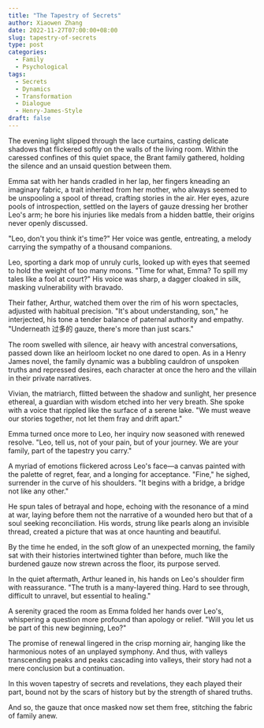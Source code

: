 ```yaml
---
title: "The Tapestry of Secrets"
author: Xiaowen Zhang
date: 2022-11-27T07:00:00+08:00
slug: tapestry-of-secrets
type: post
categories:
  - Family
  - Psychological
tags:
  - Secrets
  - Dynamics
  - Transformation
  - Dialogue
  - Henry-James-Style
draft: false
---
```


The evening light slipped through the lace curtains, casting delicate shadows that flickered softly on the walls of the living room. Within the caressed confines of this quiet space, the Brant family gathered, holding the silence and an unsaid question between them.

Emma sat with her hands cradled in her lap, her fingers kneading an imaginary fabric, a trait inherited from her mother, who always seemed to be unspooling a spool of thread, crafting stories in the air. Her eyes, azure pools of introspection, settled on the layers of gauze dressing her brother Leo's arm; he bore his injuries like medals from a hidden battle, their origins never openly discussed.

"Leo, don't you think it's time?" Her voice was gentle, entreating, a melody carrying the sympathy of a thousand companions.

Leo, sporting a dark mop of unruly curls, looked up with eyes that seemed to hold the weight of too many moons. "Time for what, Emma? To spill my tales like a fool at court?" His voice was sharp, a dagger cloaked in silk, masking vulnerability with bravado.

Their father, Arthur, watched them over the rim of his worn spectacles, adjusted with habitual precision. "It's about understanding, son," he interjected, his tone a tender balance of paternal authority and empathy. "Underneath 过多的 gauze, there's more than just scars."

The room swelled with silence, air heavy with ancestral conversations, passed down like an heirloom locket no one dared to open. As in a Henry James novel, the family dynamic was a bubbling cauldron of unspoken truths and repressed desires, each character at once the hero and the villain in their private narratives.

Vivian, the matriarch, flitted between the shadow and sunlight, her presence ethereal, a guardian with wisdom etched into her very breath. She spoke with a voice that rippled like the surface of a serene lake. "We must weave our stories together, not let them fray and drift apart."

Emma turned once more to Leo, her inquiry now seasoned with renewed resolve. "Leo, tell us, not of your pain, but of your journey. We are your family, part of the tapestry you carry."

A myriad of emotions flickered across Leo's face—a canvas painted with the palette of regret, fear, and a longing for acceptance. "Fine," he sighed, surrender in the curve of his shoulders. "It begins with a bridge, a bridge not like any other."

He spun tales of betrayal and hope, echoing with the resonance of a mind at war, laying before them not the narrative of a wounded hero but that of a soul seeking reconciliation. His words, strung like pearls along an invisible thread, created a picture that was at once haunting and beautiful.

By the time he ended, in the soft glow of an unexpected morning, the family sat with their histories intertwined tighter than before, much like the burdened gauze now strewn across the floor, its purpose served.

In the quiet aftermath, Arthur leaned in, his hands on Leo's shoulder firm with reassurance. "The truth is a many-layered thing. Hard to see through, difficult to unravel, but essential to healing."

A serenity graced the room as Emma folded her hands over Leo's, whispering a question more profound than apology or relief. "Will you let us be part of this new beginning, Leo?"

The promise of renewal lingered in the crisp morning air, hanging like the harmonious notes of an unplayed symphony. And thus, with valleys transcending peaks and peaks cascading into valleys, their story had not a mere conclusion but a continuation.

In this woven tapestry of secrets and revelations, they each played their part, bound not by the scars of history but by the strength of shared truths.

And so, the gauze that once masked now set them free, stitching the fabric of family anew.